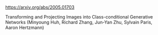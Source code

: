 https://arxiv.org/abs/2005.01703

Transforming and Projecting Images into Class-conditional Generative
  Networks (Minyoung Huh, Richard Zhang, Jun-Yan Zhu, Sylvain Paris, Aaron Hertzmann)

